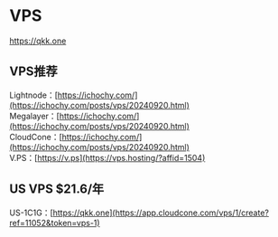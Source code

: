 # VPS
https://qkk.one

## VPS推荐  
Lightnode：[https://ichochy.com/](https://ichochy.com/posts/vps/20240920.html)   
Megalayer：[https://ichochy.com/](https://ichochy.com/posts/vps/20240920.html)   
CloudCone：[https://ichochy.com/](https://ichochy.com/posts/vps/20240920.html)    
V.PS：[https://v.ps](https://vps.hosting/?affid=1504)  

## US VPS $21.6/年
US-1C1G：[https://qkk.one](https://app.cloudcone.com/vps/1/create?ref=11052&token=vps-1)